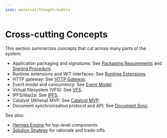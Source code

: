 ```yaml
---
icon: material/thought-bubble
---
```



# Cross-cutting Concepts

<!-- See: https://docs.arc42.org/section-8/ -->

This section summarizes concepts that cut across many parts of the system:

* Application packaging and signatures: See
  [Packaging Requirements](./hermes_packaging_requirements/overview.md) and
  [Signing Procedure](./hermes_signing_procedure/index.md).
* Runtime extensions and WIT interfaces: See [Runtime Extensions](./runtime_extensions.md).
* HTTP gateway: See [HTTP Gateway](./http_gateway.md).
* Event model and concurrency: See [Event Model](./event_model.md#event-model-and-concurrency).
* Virtual filesystem (VFS): See [VFS](./vfs.md).
* IPFS/libp2p: See [IPFS](./ipfs.md).
* Catalyst (Athena) MVP: See [Catalyst MVP](./catalyst_mvp.md).
* Document synchronization protocol and API: See [Document Sync](./document_sync/index.md).

See also:

* [Hermes Engine](../05_building_block_view/hermes_engine.md) for top-level components.
* [Solution Strategy](../04_solution_strategy.md) for rationale and trade-offs.
